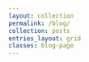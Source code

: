 ```yaml
---
layout: collection
permalink: /blog/
collection: posts
entries_layout: grid
classes: blog-page
---
```

